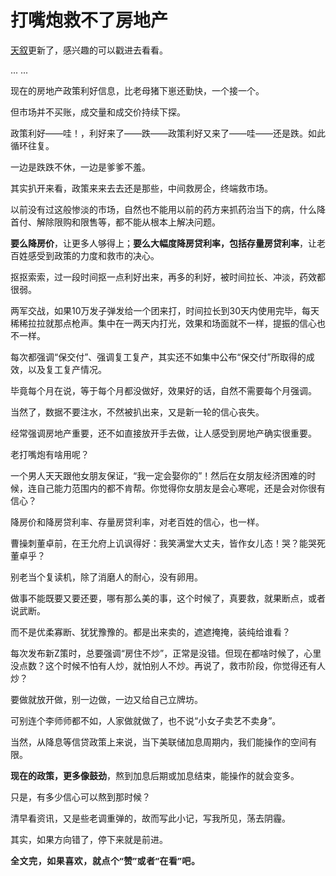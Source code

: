 # 打嘴炮救不了房地产

<p style="visibility: visible;"><a target="_blank" href="http://mp.weixin.qq.com/s?__biz=Mzg2MTg2OTYzNQ==&amp;mid=2247483670&amp;idx=1&amp;sn=181b1b553d0ea3dc2e2a5938b3c1613a&amp;chksm=ce11c23af9664b2c65d6369dd1efe63fb5462e52c09f45e934a66a252786a5cb5520a94b77b0&amp;scene=21#wechat_redirect" textvalue="天叙 | 红茶笔记之：“富二代”金骏眉" linktype="text" imgurl="" imgdata="null" data-itemshowtype="0" tab="innerlink" data-linktype="2" style="visibility: visible;" hasload="1">天叙</a>更新了，感兴趣的可以戳进去看看。<br style="visibility: visible;"></p><p style="visibility: visible;">... ...</p><p style="visibility: visible;">现在的房地产政策利好信息，比老母猪下崽还勤快，一个接一个。</p><p style="visibility: visible;">但市场并不买账，成交量和成交价持续下探。</p><p style="visibility: visible;">政策利好——哇！，利好来了——跌——政策利好又来了——哇——还是跌。如此循环往复。</p><p style="visibility: visible;">一边是跌跌不休，一边是爹爹不羞。</p><p style="visibility: visible;">其实扒开来看，政策来来去去还是那些，中间救房企，终端救市场。</p><p style="visibility: visible;">以前没有过这般惨淡的市场，自然也不能用以前的药方来抓药治当下的病，什么降首付、解除限购和限售等，都不能从根本上解决问题。</p><p style="visibility: visible;"><strong style="visibility: visible;">要么降房价</strong>，让更多人够得上；<strong style="visibility: visible;">要么大幅度降房贷利率，包括存量房贷利率</strong>，让老百姓感受到政策的力度和救市的决心。</p><p style="visibility: visible;">抠抠索索，过一段时间抠一点利好出来，再多的利好，被时间拉长、冲淡，药效都很弱。</p><p style="visibility: visible;">两军交战，如果10万发子弹发给一个团来打，时间拉长到30天内使用完毕，每天稀稀拉拉就那点枪声。集中在一两天内打光，效果和场面就不一样，提振的信心也不一样。</p><p style="visibility: visible;">每次都强调“保交付”、强调复工复产，其实还不如集中公布“保交付”所取得的成效，以及复工复产情况。</p><p style="visibility: visible;">毕竟每个月在说，等于每个月都没做好，效果好的话，自然不需要每个月强调。</p><p style="visibility: visible;">当然了，数据不要注水，不然被扒出来，又是新一轮的信心丧失。<br style="visibility: visible;"></p><p style="visibility: visible;">经常强调房地产重要，还不如直接放开手去做，让人感受到房地产确实很重要。</p><p style="visibility: visible;">老打嘴炮有啥用呢？</p><p style="visibility: visible;">一个男人天天跟他女朋友保证，“我一定会娶你的”！然后在女朋友经济困难的时候，连自己能力范围内的都不肯帮。你觉得你女朋友是会心寒呢，还是会对你很有信心？</p><p style="visibility: visible;">降房价和降房贷利率、存量房贷利率，对老百姓的信心，也一样。</p><p>曹操刺董卓前，在王允府上讥讽得好：我笑满堂大丈夫，皆作女儿态！哭？能哭死董卓乎？</p><p>别老当个复读机，除了消磨人的耐心，没有卵用。</p><p>做事不能既要又要还要，哪有那么美的事，这个时候了，真要救，就果断点，或者说武断。</p><p>而不是优柔寡断、犹犹豫豫的。都是出来卖的，遮遮掩掩，装纯给谁看？<br></p><p style="white-space: normal;">每次发布新Z策时，总要强调“房住不炒”，正常是没错。但现在都啥时候了，心里没点数？这个时候不怕有人炒，就怕别人不炒。再说了，救市阶段，你觉得还有人炒？<br></p><p style="white-space: normal;">要做就放开做，别一边做，一边又给自己立牌坊。</p><p style="white-space: normal;">可别连个李师师都不如，人家做就做了，也不说“小女子卖艺不卖身”。</p><p style="white-space: normal;">当然，从降息等信贷政策上来说，当下美联储加息周期内，我们能操作的空间有限。</p><p style="white-space: normal;"><strong>现在的政策，更多像鼓劲</strong>，熬到加息后期或加息结束，能操作的就会变多。</p><p style="white-space: normal;">只是，有多少信心可以熬到那时候？</p><p>清早看资讯，又是些老调重弹的，故而写此小记，写我所见，荡去阴霾。</p><p>其实，如果方向错了，停下来就是前进。</p><p style="margin-bottom: 0px;"><strong style="outline: 0px;max-width: 100%;color: rgb(34, 34, 34);font-family: system-ui, -apple-system, BlinkMacSystemFont, &quot;Helvetica Neue&quot;, &quot;PingFang SC&quot;, &quot;Hiragino Sans GB&quot;, &quot;Microsoft YaHei UI&quot;, &quot;Microsoft YaHei&quot;, Arial, sans-serif;letter-spacing: 0.544px;white-space: normal;background-color: rgb(255, 255, 255);font-size: 16px;box-sizing: border-box !important;overflow-wrap: break-word !important;"><span style="outline: 0px;max-width: 100%;font-size: 14px;box-sizing: border-box !important;overflow-wrap: break-word !important;">全文完，如果喜欢，就点个“赞”或者“在看”吧。</span></strong><br></p><p style="display: none;"><mp-style-type data-value="3"></mp-style-type></p>